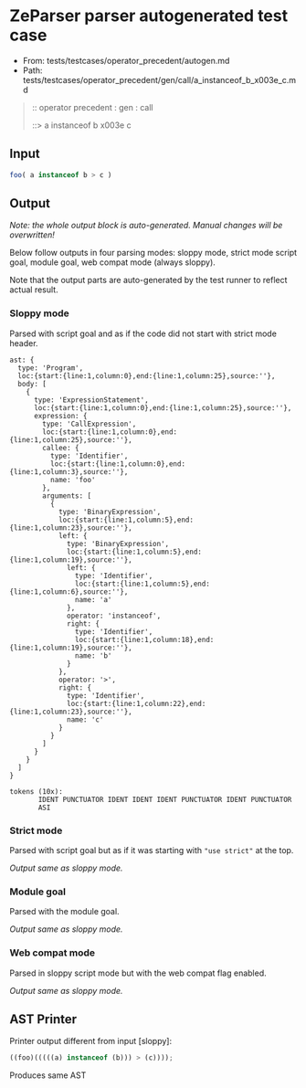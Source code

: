 # ZeParser parser autogenerated test case

- From: tests/testcases/operator_precedent/autogen.md
- Path: tests/testcases/operator_precedent/gen/call/a_instanceof_b_x003e_c.md

> :: operator precedent : gen : call
>
> ::> a instanceof b x003e c

## Input


`````js
foo( a instanceof b > c )
`````

## Output

_Note: the whole output block is auto-generated. Manual changes will be overwritten!_

Below follow outputs in four parsing modes: sloppy mode, strict mode script goal, module goal, web compat mode (always sloppy).

Note that the output parts are auto-generated by the test runner to reflect actual result.

### Sloppy mode

Parsed with script goal and as if the code did not start with strict mode header.

`````
ast: {
  type: 'Program',
  loc:{start:{line:1,column:0},end:{line:1,column:25},source:''},
  body: [
    {
      type: 'ExpressionStatement',
      loc:{start:{line:1,column:0},end:{line:1,column:25},source:''},
      expression: {
        type: 'CallExpression',
        loc:{start:{line:1,column:0},end:{line:1,column:25},source:''},
        callee: {
          type: 'Identifier',
          loc:{start:{line:1,column:0},end:{line:1,column:3},source:''},
          name: 'foo'
        },
        arguments: [
          {
            type: 'BinaryExpression',
            loc:{start:{line:1,column:5},end:{line:1,column:23},source:''},
            left: {
              type: 'BinaryExpression',
              loc:{start:{line:1,column:5},end:{line:1,column:19},source:''},
              left: {
                type: 'Identifier',
                loc:{start:{line:1,column:5},end:{line:1,column:6},source:''},
                name: 'a'
              },
              operator: 'instanceof',
              right: {
                type: 'Identifier',
                loc:{start:{line:1,column:18},end:{line:1,column:19},source:''},
                name: 'b'
              }
            },
            operator: '>',
            right: {
              type: 'Identifier',
              loc:{start:{line:1,column:22},end:{line:1,column:23},source:''},
              name: 'c'
            }
          }
        ]
      }
    }
  ]
}

tokens (10x):
       IDENT PUNCTUATOR IDENT IDENT IDENT PUNCTUATOR IDENT PUNCTUATOR
       ASI
`````

### Strict mode

Parsed with script goal but as if it was starting with `"use strict"` at the top.

_Output same as sloppy mode._

### Module goal

Parsed with the module goal.

_Output same as sloppy mode._

### Web compat mode

Parsed in sloppy script mode but with the web compat flag enabled.

_Output same as sloppy mode._

## AST Printer

Printer output different from input [sloppy]:

````js
((foo)(((((a) instanceof (b))) > (c))));
````

Produces same AST
